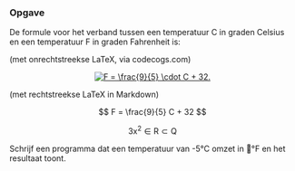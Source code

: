 ### Opgave

De formule voor het verband tussen een temperatuur C in graden Celsius en een temperatuur F in graden Fahrenheit is:

(met onrechtstreekse LaTeX, via codecogs.com)

<center>
<a href="https://www.codecogs.com/eqnedit.php?latex=\fn_phv&space;F&space;=&space;\frac{9}{5}&space;\cdot&space;C&space;&plus;&space;32." target="_blank"><img src="https://latex.codecogs.com/svg.latex?\fn_phv&space;F&space;=&space;\frac{9}{5}&space;\cdot&space;C&space;&plus;&space;32." title="F = \frac{9}{5} \cdot C + 32." /></a>
</center>

(met rechtstreekse LaTeX in Markdown)

$$
F = \frac{9}{5} C + 32
$$

$$
\mathsf{3x^2 \in R \subset Q}
$$

Schrijf een programma dat een temperatuur van -5°C omzet in °F en het resultaat toont.
